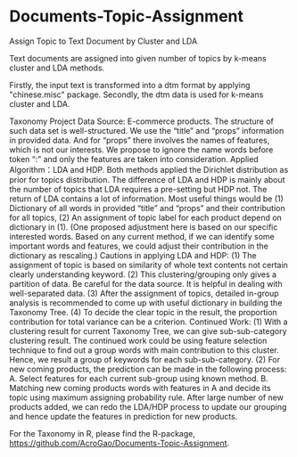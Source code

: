 # Documents-Topic-Assignment
Assign Topic to Text Document by Cluster and LDA

Text documents are assigned into given number of topics by k-means cluster and LDA methods.

Firstly, the input text is transformed into a dtm format by applying "chinese.misc" package.
Secondly, the dtm data is used for k-means cluster and LDA.

Taxonomy Project
    Data Source: E-commerce products. The structure of such data set is well-structured.
        We use the “title” and “props” information in provided data. And for “props” there involves the names of features, which is not our interests. We propose to ignore the name words before token “:” and only the features are taken into consideration. 
    Applied Algorithm：LDA and HDP. 
        Both methods applied the Dirichlet distribution as prior for topics distribution. The difference of LDA and HDP is mainly about the number of topics that LDA requires a pre-setting but HDP not. The return of LDA contains a lot of information. Most useful things would be (1) Dictionary of all words in provided “title” and “props” and their contribution for all topics, (2) An assignment of topic label for each product depend on dictionary in (1). (One proposed adjustment here is based on our specific interested words. Based on any current method, if we can identify some important words and features, we could adjust their contribution in the dictionary as rescaling.) 
        Cautions in applying LDA and HDP: (1) The assignment of topic is based on similarity of whole text contents not certain clearly understanding keyword. (2) This clustering/grouping only gives a partition of data. Be careful for the data source. It is helpful in dealing with well-separated data. (3) After the assignment of topics, detailed in-group analysis is recommended to come up with useful dictionary in building the Taxonomy Tree. (4) To decide the clear topic in the result, the proportion contribution for total variance can be a criterion.
    Continued Work: (1) With a clustering result for current Taxonomy Tree, we can give sub-sub-category clustering result. The continued work could be using feature selection technique to find out a group words with main contribution to this cluster. Hence, we result a group of keywords for each sub-sub-category. (2) For new coming products, the prediction can be made in the following process: A. Select features for each current sub-group using known method. B. Matching new coming products words with features in A and decide its topic using maximum assigning probability rule. After large number of new products added, we can redo the LDA/HDP process to update our grouping and hence update the features in prediction for new products.

For the Taxonomy in R, please find the R-package, https://github.com/AcroGao/Documents-Topic-Assignment.
